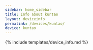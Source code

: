 ```yaml
---
sidebar: home_sidebar
title: Info about kuntao
layout: deviceinfo
permalink: /devices/kuntao/
device: kuntao
---
```

{% include templates/device_info.md %}
